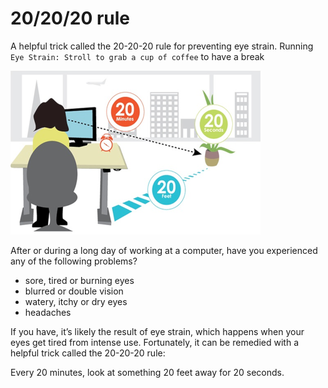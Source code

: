 # 20/20/20 rule

A helpful trick called the 20-20-20 rule for preventing eye strain. Running `Eye Strain: Stroll to grab a cup of coffee` to have a break

![](https://github.com/claviering/20-20-20/blob/master/media/20-20-eyesights.png)

After or during a long day of working at a computer, have you experienced any of the following problems?

- sore, tired or burning eyes
- blurred or double vision
- watery, itchy or dry eyes
- headaches

If you have, it’s likely the result of eye strain, which happens when your eyes get tired from intense use. Fortunately, it can be remedied with a helpful trick called the 20-20-20 rule:

Every 20 minutes, look at something 20 feet away for 20 seconds.